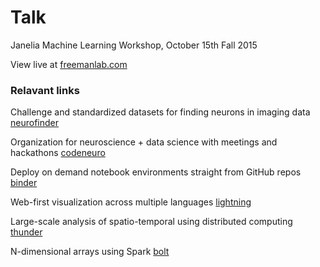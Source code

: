 # Talk

Janelia Machine Learning Workshop, October 15th Fall 2015

View live at [freemanlab.com](http://thefreemanlab.com/talk-janelia-fall-2015)

### Relavant links

Challenge and standardized datasets for finding neurons in imaging data
[neurofinder](http://neurofinder.codeneuro.org)

Organization for neuroscience + data science with meetings and hackathons
[codeneuro](http://codeneuro.org)

Deploy on demand notebook environments straight from GitHub repos
[binder](http://mybinder.org)

Web-first visualization across multiple languages
[lightning](http://lightning-viz.org)

Large-scale analysis of spatio-temporal using distributed computing
[thunder](http://github.com/thunder-project/thunder)

N-dimensional arrays using Spark
[bolt](http://github.com/bolt-project/bolt)
